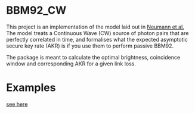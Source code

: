 # BBM92_CW
This project is an implementation of the model laid out in [Neumann et al.](https://link.aps.org/doi/10.1103/PhysRevA.104.022406)
The model treats a Continuous Wave (CW) source of photon pairs that are perfectly correlated in time, 
and formalises what the expected asymptotic secure key rate (AKR) is if you use them to perform passive BBM92.

The package is meant to calculate the optimal brightness, coincidence window and corresponding AKR for a given link loss.

# Examples
[see here](https://github.com/Thomas-Jaeken/BBM92_CW)
